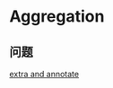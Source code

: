 # Aggregation

## 问题

[extra and  annotate](https://stackoverflow.com/questions/28764381/django-querysets-using-annotate-after-extra)
